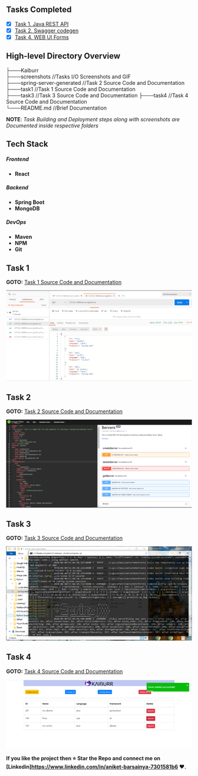 

## Tasks Completed

- [x] [Task 1. Java REST API](/task1)
- [x] [Task 2. Swagger codegen](/spring-server-generated)
- [x] [Task 4. WEB UI Forms](/task4)

## High-level Directory Overview


├───Kaiburr <br/>
    ├───screenshots	//Tasks I/O Screenshots and GIF <br/>
    ├───spring-server-generated //Task 2 Source Code and Documentation <br/>
    ├───task1	//Task 1 Source Code and Documentation <br/>
    ├───task3 //Task 3 Source Code and Documentation
    ├───task4	//Task 4 Source Code and Documentation <br/>
    └───README.md	//Brief Documentation

**NOTE**: *Task Building and Deployment steps along with screenshots are Documented inside respective folders*





## Tech Stack

##### Frontend

- **React**

##### Backend
- **Spring Boot**
- **MongoDB**

##### DevOps
- **Maven**
- **NPM**
- **Git**


## Task 1

**GOTO:**	[Task 1 Source Code and Documentation](/task1)

![GetAllServ](/screenshots/getAllServerPostManIO.PNG)

## Task 2

**GOTO:**	[Task 2 Source Code and Documentation](/spring-server-generated)

![SwaggerUi](/screenshots/task2SwaggerDoc.PNG)

## Task 3

**GOTO:**	[Task 3 Source Code and Documentation](/task3)

![DockerContainer](/screenshots/task3dockerServExcAndLogs.PNG)



## Task 4

**GOTO:**	[Task 4 Source Code and Documentation](/task4)

![WebUiForms](/screenshots/task4WebUIForm.PNG)

**If you like the project then :star: Star the Repo and connect me on [Linkedin]https://www.linkedin.com/in/aniket-barsainya-7301581b6 :heart:.**
